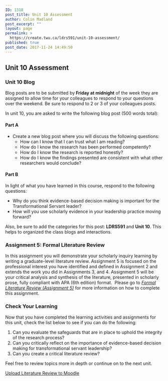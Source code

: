 ```yaml
---
ID: 1318
post_title: Unit 10 Assessment
author: Colin Madland
post_excerpt: ""
layout: page
permalink: >
  https://create.twu.ca/ldrs591/unit-10-assessment/
published: true
post_date: 2017-11-24 14:49:50
---
```

<h2>Unit 10 Assessment</h2>

<h3>Unit 10 Blog</h3>

Blog posts are to be submitted by<strong> Friday at midnight</strong> of the week they are assigned to allow time for your colleagues to respond to your questions over the weekend. Be sure to respond to 2 or 3 of your colleagues posts.

In unit 10, you are asked to write the following blog post (500 words total):

<h4>Part A</h4>

<ul>
    <li>Create a new blog post where you will discuss the following questions:
<ul>
    <li>How can I know that I can trust what I am reading?</li>
    <li>How do I know the research has been performed competently?</li>
    <li>How do I know the research is reported honestly?</li>
    <li>How do I know the findings presented are consistent with what other researchers would conclude?</li>
</ul>
</li>
</ul>

<h4>Part B</h4>

In light of what you have learned in this course, respond to the following questions:

<ul>
    <li>Why do you think evidence-based decision making is important for the Transformational Servant leader?</li>
    <li>How will you use scholarly evidence in your leadership practice moving forward?</li>
</ul>

Also, be sure to add the categories for this post: <strong>LDRS591</strong> and <strong>Unit 10</strong>. This helps to organized the class blogs and interactions.

<h3></h3>

<h3>Assignment 5: Formal Literature Review</h3>

In this assignment you will demonstrate your scholarly inquiry learning by writing a graduate-level literature review. Assignment 5 is focused on the professional interest you have identified and defined in Assignment 2 and extends the work you did in Assignments 3, and 4. Assignment 5 will be your critical analysis and synthesis of the literature, presented in scholarly prose, fully compliant with APA (6th edition) format.  Please go to <em><a href="https://create.twu.ca/ldrs591/formal-literature-review/">Formal Literature Review (Assignment 5)</a></em> for more information on how to complete this assignment.

<h3>Check Your Learning</h3>

Now that you have completed the learning activities and assignments for this unit, check the list below to see if you can do the following:

<ol>
    <li>Can you evaluate the safeguards that are in place to uphold the integrity of the research process?</li>
    <li>Can you critically reflect on the importance of evidence-based decision making for transformational servant leadership?</li>
    <li>Can you create a critical literature review?</li>
</ol>

Feel free to review topics more in depth or continue on to the next unit.

<!--themify_builder_static--><a href="https://learn.twu.ca/mod/assign/view.php?id=47836"> Upload Literature Review to Moodle</a><!--/themify_builder_static-->